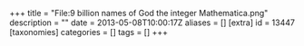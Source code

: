 +++
title = "File:9 billion names of God the integer Mathematica.png"
description = ""
date = 2013-05-08T10:00:17Z
aliases = []
[extra]
id = 13447
[taxonomies]
categories = []
tags = []
+++


